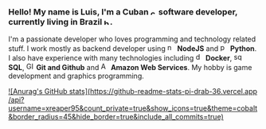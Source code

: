 ### Hello! My name is Luis, I'm a Cuban <img src="https://upload.wikimedia.org/wikipedia/commons/2/20/Flag_of_Cuba_%28sky_blue%2C_3-2%29.svg" height="12" alt="cuba-flag"> software developer, currently living in Brazil <img src="https://upload.wikimedia.org/wikipedia/commons/0/05/Flag_of_Brazil.svg" height="12" alt="brazil-flag">.
I'm a passionate developer who loves programming and technology related stuff. I work mostly as backend developer using <img src="https://upload.wikimedia.org/wikipedia/commons/d/d9/Node.js_logo.svg" height="16" alt="node-logo"> **NodeJS** and <img src="https://upload.wikimedia.org/wikipedia/commons/c/c3/Python-logo-notext.svg" height="16" alt="python-logo"> **Python**. I also have experience with many technologies including <img src="https://upload.wikimedia.org/wikipedia/commons/7/79/Docker_%28container_engine%29_logo.png" height="16" alt="docker"/> **Docker**, <img src="https://upload.wikimedia.org/wikipedia/commons/thumb/8/87/Sql_data_base_with_logo.png/640px-Sql_data_base_with_logo.png" height="16" alt="sql"> **SQL**, <img src="https://upload.wikimedia.org/wikipedia/commons/e/e0/Git-logo.svg" height="16" alt="GIT"/> **Git and Github** and <img src="https://upload.wikimedia.org/wikipedia/commons/1/1d/AmazonWebservices_Logo.svg" height="16" alt="AWS"/> **Amazon Web Services**. My hobby is game development and graphics programming.

[![Anurag's GitHub stats](https://github-readme-stats-pi-drab-36.vercel.app
/api?username=xreaper95&count_private=true&show_icons=true&theme=cobalt&border_radius=45&hide_border=true&include_all_commits=true)](https://github.com/xreaper95/github-readme-stats)
